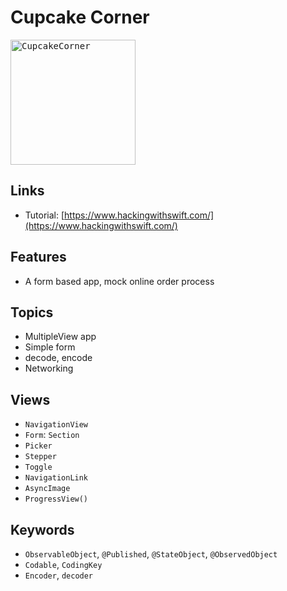 # Cupcake Corner

<kbd><img src="https://user-images.githubusercontent.com/12739843/152636651-0b0f18ad-f98f-4fcc-8786-9a876a282b2f.gif" width="200px" alt="CupcakeCorner"/></kbd>

## Links

- Tutorial: [https://www.hackingwithswift.com/](https://www.hackingwithswift.com/)

## Features

- A form based app, mock online order process

## Topics

- MultipleView app
- Simple form
- decode, encode
- Networking

## Views

- `NavigationView`
- `Form`: `Section`
- `Picker`
- `Stepper`
- `Toggle`
- `NavigationLink`
- `AsyncImage`
- `ProgressView()`

## Keywords

- `ObservableObject`, `@Published`, `@StateObject`, `@ObservedObject`
- `Codable`, `CodingKey`
- `Encoder`, `decoder`
